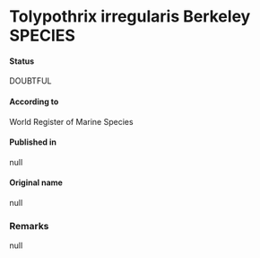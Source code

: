 # Tolypothrix irregularis Berkeley SPECIES

#### Status
DOUBTFUL

#### According to
World Register of Marine Species

#### Published in
null

#### Original name
null

### Remarks
null